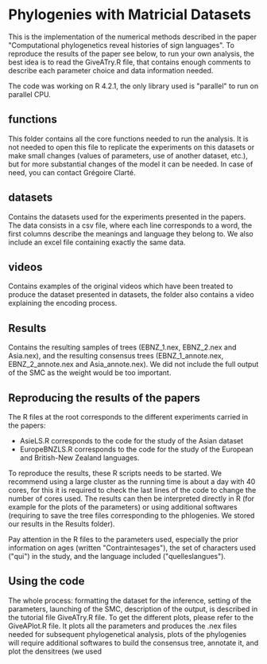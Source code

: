 # Phylogenies with Matricial Datasets

This is the implementation of the numerical methods described in the paper "Computational phylogenetics reveal histories of sign languages". To reproduce the results of the paper see below, to run your own analysis, the best idea is to read the GiveATry.R file, that contains enough comments to describe each parameter choice and data information needed.

The code was working on R 4.2.1, the only library used is "parallel" to run on parallel CPU.

## functions

This folder contains all the core functions needed to run the analysis. It is not needed to open this file to replicate the experiments on this datasets or make small changes (values of parameters, use of another dataset, etc.), but for more substantial changes of the model it can be needed. In case of need, you can contact Grégoire Clarté.

## datasets

Contains the datasets used for the experiments presented in the papers. The data consists in a csv file, where each line corresponds to a word, the first columns describe the meanings and language they belong to. We also include an excel file containing exactly the same data.

## videos

Contains examples of the original videos which have been treated to produce the dataset presented in datasets, the folder also contains a video explaining the encoding process.

## Results

Contains the resulting samples of trees (EBNZ_1.nex, EBNZ_2.nex and Asia.nex), and the resulting consensus trees (EBNZ_1_annote.nex, EBNZ_2_annote.nex and Asia_annote.nex). We did not include the full output of the SMC as the weight would be too important.

## Reproducing the results of the papers

The R files at the root corresponds to the different experiments carried in the papers:
- AsieLS.R corresponds to the code for the study of the Asian dataset
- EuropeBNZLS.R corresponds to the code for the study of the European and British-New Zealand languages.


To reproduce the results, these R scripts needs to be started. We recommend using a large cluster as the running time is about a day with 40 cores, for this it is required to check the last lines of the code to change the number of cores used. The results can then be interpreted directly in R (for example for the plots of the parameters) or using additional softwares (requiring to save the tree files corresponding to the phlogenies. We stored our results in the Results folder).

Pay attention in the R files to the parameters used, especially the prior information on ages (written "Contraintesages"), the set of characters used ("qui") in the study, and the language included ("quelleslangues").

## Using the code

The whole process: formatting the dataset for the inference, setting of the parameters, launching of the SMC, description of the output, is described in the tutorial file GiveATry.R file. 
To get the different plots, please refer to the GiveAPlot.R file. It plots all the parameters and produces the .nex files needed for subsequent phylogenetical analysis, plots of the phylogenies will require additional softwares to build the consensus tree, annotate it, and plot the densitrees (we used
